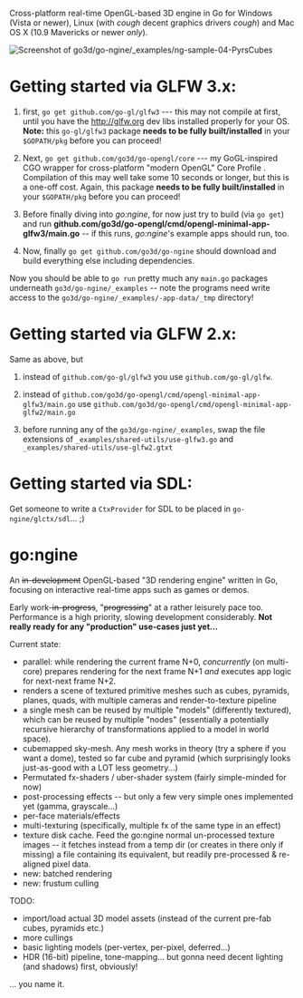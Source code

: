 Cross-platform real-time OpenGL-based 3D engine in Go for Windows (Vista or newer), Linux (with *cough* decent graphics drivers *cough*) and Mac OS X (10.9 Mavericks or newer *only*).

![ Screenshot of go3d/go-ngine/_examples/ng-sample-04-PyrsCubes ](https://dl.dropboxusercontent.com/u/136375/img/screens/go-ngine.png)


Getting started via GLFW 3.x:
=============================

1. first, `go get github.com/go-gl/glfw3` --- this may not compile at first, until you have the http://glfw.org dev libs installed properly for your OS. **Note:** this `go-gl/glfw3` package **needs to be fully built/installed** in your `$GOPATH/pkg` before you can proceed!

2. Next,  `go get github.com/go3d/go-opengl/core` --- my GoGL-inspired CGO wrapper for cross-platform "modern OpenGL" Core Profile . Compilation of this may well take some 10 seconds or longer, but this is a one-off cost. Again, this package **needs to be fully built/installed** in your `$GOPATH/pkg` before you can proceed!

3. Before finally diving into *go:ngine*, for now just try to build (via `go get`) and run **github.com/go3d/go-opengl/cmd/opengl-minimal-app-glfw3/main.go** -- if this runs, *go:ngine*'s example apps should run, too.

4. Now, finally `go get github.com/go3d/go-ngine` should download and build everything else including dependencies.

Now you should be able to `go run` pretty much any `main.go` packages underneath `go3d/go-ngine/_examples` -- note the programs need write access to the `go3d/go-ngine/_examples/-app-data/_tmp` directory!


Getting started via GLFW 2.x:
=============================

Same as above, but

1. instead of `github.com/go-gl/glfw3` you use `github.com/go-gl/glfw`.

3. instead of `github.com/go3d/go-opengl/cmd/opengl-minimal-app-glfw3/main.go` use `github.com/go3d/go-opengl/cmd/opengl-minimal-app-glfw2/main.go`

4. before running any of the `go3d/go-ngine/_examples`, swap the file extensions of `_examples/shared-utils/use-glfw3.go` and `_examples/shared-utils/use-glfw2.gtxt`


Getting started via SDL:
========================

Get someone to write a `CtxProvider` for SDL to be placed in `go-ngine/glctx/sdl`...  ;)


go:ngine
========

An ~~in-development~~ OpenGL-based "3D rendering engine" written in Go, focusing on interactive real-time apps such as games or demos.

Early work-~~in-progress~~, "~~progressing~~" at a rather leisurely pace too. Performance is a high priority, slowing development considerably. **Not really ready for any "production" use-cases just yet...**

Current state:

- parallel: while rendering the current frame N+0, *concurrently* (on multi-core) prepares rendering for the next frame N+1 *and* executes app logic for next-next frame N+2.
- renders a scene of textured primitive meshes such as cubes, pyramids, planes, quads, with multiple cameras and render-to-texture pipeline
- a single mesh can be reused by multiple "models" (differently textured), which can be reused by multiple "nodes" (essentially a potentially recursive hierarchy of transformations applied to a model in world space).
- cubemapped sky-mesh. Any mesh works in theory (try a sphere if you want a dome), tested so far cube and pyramid (which surprisingly looks just-as-good with a LOT less geometry...)
- Permutated fx-shaders / uber-shader system (fairly simple-minded for now)
- post-processing effects -- but only a few very simple ones implemented yet (gamma, grayscale...)
- per-face materials/effects
- multi-texturing (specifically, multiple fx of the same type in an effect)
- texture disk cache. Feed the go:ngine normal un-processed texture images -- it fetches instead from a temp dir (or creates in there only if missing) a file containing its equivalent, but readily pre-processed & re-aligned pixel data.
- new: batched rendering
- new: frustum culling

TODO:

- import/load actual 3D model assets (instead of the current pre-fab cubes, pyramids etc.)
- more cullings
- basic lighting models (per-vertex, per-pixel, deferred...)
- HDR (16-bit) pipeline, tone-mapping... but gonna need decent lighting (and shadows) first, obviously!

... you name it.
